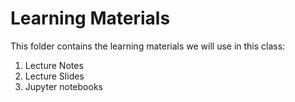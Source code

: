 # Learning Materials

This folder contains the learning materials we will use in this class:

1. Lecture Notes
2. Lecture Slides
3. Jupyter notebooks
